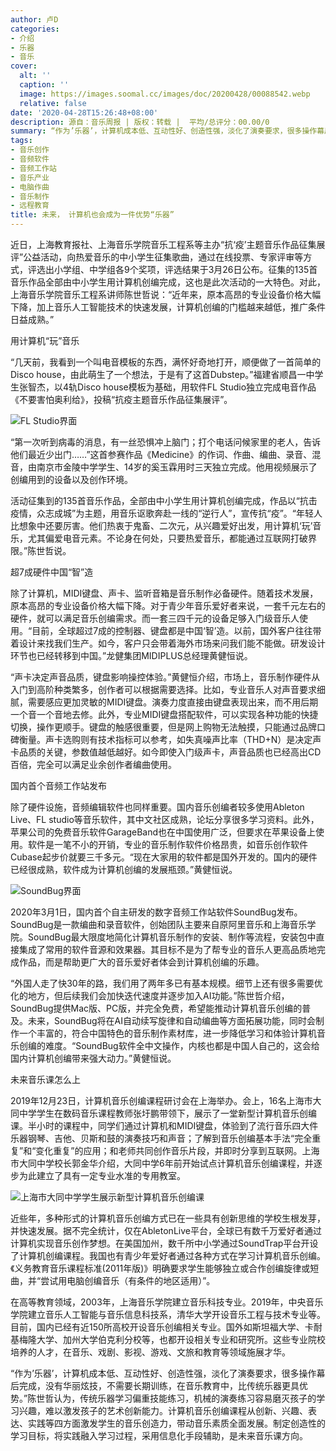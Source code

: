 ```yaml
---
author: 卢D
categories:
- 介绍
- 乐器
- 音乐
cover:
  alt: ''
  caption: ''
  image: https://images.soomal.cc/images/doc/20200428/00088542.webp
  relative: false
date: '2020-04-28T15:26:48+08:00'
description: 源自：音乐周报 | 版权：转载 |  平均/总评分：00.00/0
summary: “作为’乐器’，计算机成本低、互动性好、创造性强，淡化了演奏要求，很多操作幕后完成，没有华丽炫技，不需要长期训练，在音乐教育中，比传统乐器更具优势。”陈世哲认为，传统乐器学习偏重技能练习，机械的演奏练习容易磨灭孩子的学习兴趣，难以激发孩子的艺术创新能力……
tags:
- 音乐创作
- 音频软件
- 音频工作站
- 音乐产业
- 电脑作曲
- 音乐制作
- 远程教育
title: 未来， 计算机也会成为一件优势“乐器”
---
```


近日，上海教育报社、上海音乐学院音乐工程系等主办“抗‘疫’主题音乐作品征集展评”公益活动，向热爱音乐的中小学生征集歌曲，通过在线投票、专家评审等方式，评选出小学组、中学组各9个奖项，评选结果于3月26日公布。征集的135首音乐作品全部由中小学生用计算机创编完成，这也是此次活动的一大特色。对此，上海音乐学院音乐工程系讲师陈世哲说：“近年来，原本高昂的专业设备价格大幅下降，加上音乐人工智能技术的快速发展，计算机创编的门槛越来越低，推广条件日益成熟。”

用计算机“玩”音乐

“几天前，我看到一个叫电音模板的东西，满怀好奇地打开，顺便做了一首简单的Disco house，由此萌生了一个想法，于是有了这首Dubstep。”福建省顺昌一中学生张智杰，以4轨Disco house模板为基础，用软件FL Studio独立完成电音作品《不要害怕奥利给》，投稿“抗疫主题音乐作品征集展评”。

![FL Studio界面](https://images.soomal.cc/images/doc/20200428/00088540.webp)





“第一次听到病毒的消息，有一丝恐惧冲上脑门；打个电话问候家里的老人，告诉他们最近少出门……”这首参赛作品《Medicine》的作词、作曲、编曲、录音、混音，由南京市金陵中学学生、14岁的奚玉霖用时三天独立完成。他用视频展示了创编用到的设备以及创作环境。

活动征集到的135首音乐作品，全部由中小学生用计算机创编完成，作品以“抗击疫情，众志成城”为主题，用音乐讴歌奔赴一线的“逆行人”，宣传抗“疫”。“年轻人比想象中还要厉害。他们热衷于鬼畜、二次元，从兴趣爱好出发，用计算机‘玩’音乐，尤其偏爱电音元素。不论身在何处，只要热爱音乐，都能通过互联网打破界限。”陈世哲说。

超7成硬件中国“智”造

除了计算机，MIDI键盘、声卡、监听音箱是音乐制作必备硬件。随着技术发展，原本高昂的专业设备价格大幅下降。对于青少年音乐爱好者来说，一套千元左右的硬件，就可以满足音乐创编需求。而一套三四千元的设备足够入门级音乐人使用。“目前，全球超过7成的控制器、键盘都是中国‘智’造。以前，国外客户往往带着设计来找我们生产。如今，客户只会带着海外市场来问我们能不能做。研发设计环节也已经转移到中国。”龙健集团MIDIPLUS总经理黄健恒说。

“声卡决定声音品质，键盘影响操控体验。”黄健恒介绍，市场上，音乐制作硬件从入门到高阶种类繁多，创作者可以根据需要选择。比如，专业音乐人对声音要求细腻，需要感应更加灵敏的MIDI键盘。演奏力度直接由键盘表现出来，而不用后期一个音一个音地去修。此外，专业MIDI键盘搭配软件，可以实现各种功能的快捷切换，操作更顺手。键盘的触感很重要，但是网上购物无法触摸，只能通过品牌口碑衡量。声卡选购则有技术指标可以参考，如失真噪声比率（THD+N）是决定声卡品质的关键，参数值越低越好。如今即使入门级声卡，声音品质也已经高出CD百倍，完全可以满足业余创作者编曲使用。

国内首个音频工作站发布

除了硬件设施，音频编辑软件也同样重要。国内音乐创编者较多使用Ableton Live、FL studio等音乐软件，其中文社区成熟，论坛分享很多学习资料。此外，苹果公司的免费音乐软件GarageBand也在中国使用广泛，但要求在苹果设备上使用。软件是一笔不小的开销，专业的音乐制作软件价格昂贵，如音乐创作软件Cubase起步价就要三千多元。“现在大家用的软件都是国外开发的。国内的硬件已经很成熟，软件成为计算机创编的发展瓶颈。”黄健恒说。

![SoundBug界面](https://images.soomal.cc/images/doc/20200428/00088539_01.webp)





2020年3月1日，国内首个自主研发的数字音频工作站软件SoundBug发布。SoundBug是一款编曲和录音软件，创始团队主要来自原阿里音乐和上海音乐学院。SoundBug最大限度地简化计算机音乐制作的安装、制作等流程，安装包中直接集成了常用的软件音源和效果器。其目标不是为了帮专业的音乐人更高品质地完成作品，而是帮助更广大的音乐爱好者体会到计算机创编的乐趣。

“外国人走了快30年的路，我们用了两年多已有基本规模。细节上还有很多需要优化的地方，但后续我们会加快迭代速度并逐步加入AI功能。”陈世哲介绍，SoundBug提供Mac版、PC版，并完全免费，希望能推动计算机音乐创编的普及。未来，SoundBug将在AI自动续写旋律和自动编曲等方面拓展功能，同时会制作一个丰富的，符合中国特色的音乐制作素材库，进一步降低学习和体验计算机音乐创编的难度。“SoundBug软件全中文操作，内核也都是中国人自己的，这会给国内计算机创编带来强大动力。”黄健恒说。

未来音乐课怎么上

2019年12月23日，计算机音乐创编课程研讨会在上海举办。会上，16名上海市大同中学学生在数码音乐课程教师张圩鹏带领下，展示了一堂新型计算机音乐创编课。半小时的课程中，同学们通过计算机和MIDI键盘，体验到了流行音乐四大件乐器钢琴、吉他、贝斯和鼓的演奏技巧和声音；了解到音乐创编基本手法“完全重复”和“变化重复”的应用；和老师共同创作音乐片段，并即时分享到互联网。上海市大同中学校长郭金华介绍，大同中学6年前开始试点计算机音乐创编课程，并逐步为此建立了具有一定专业水准的专用教室。

![上海市大同中学学生展示新型计算机音乐创编课](https://images.soomal.cc/images/doc/20200428/00088541_01.webp)





近些年，多种形式的计算机音乐创编方式已在一些具有创新思维的学校生根发芽，并快速发展。据不完全统计，仅在AbletonLive平台，全球已有数千万爱好者通过计算机实现音乐创作梦想。在美国加州，数千所中小学通过SoundTrap平台开设了计算机创编课程。我国也有青少年爱好者通过各种方式在学习计算机音乐创编。《义务教育音乐课程标准(2011年版)》明确要求学生能够独立或合作创编旋律或短曲，并“尝试用电脑创编音乐（有条件的地区适用）”。

在高等教育领域，2003年，上海音乐学院建立音乐科技专业。2019年，中央音乐学院建立音乐人工智能与音乐信息科技系，清华大学开设音乐工程与技术专业等。目前，国内已经有近150所高校开设音乐创编相关专业。国外如斯坦福大学、卡耐基梅隆大学、加州大学伯克利分校等，也都开设相关专业和研究所。这些专业院校培养的人才，在音乐、戏剧、影视、游戏、文旅和教育等领域施展才华。

“作为’乐器’，计算机成本低、互动性好、创造性强，淡化了演奏要求，很多操作幕后完成，没有华丽炫技，不需要长期训练，在音乐教育中，比传统乐器更具优势。”陈世哲认为，传统乐器学习偏重技能练习，机械的演奏练习容易磨灭孩子的学习兴趣，难以激发孩子的艺术创新能力。计算机音乐创编课程从创新、兴趣、表达、实践等四方面激发学生的音乐创造力，带动音乐素质全面发展。制定创造性的学习目标，将实践融入学习过程，采用信息化手段辅助，是未来音乐课方向。